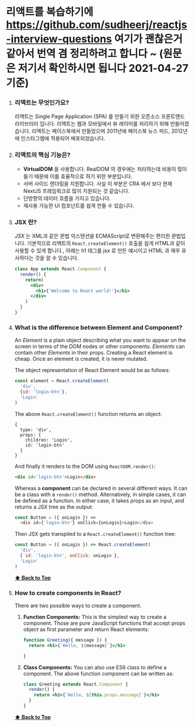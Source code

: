 # 리액트를 복습하기에 https://github.com/sudheerj/reactjs-interview-questions 여기가 괜찮은거 같아서 번역 겸 정리하려고 합니다 ~ (원문은 저기서 확인하시면 됩니다 2021-04-27 기준)


1. ### 리액트는 무엇인가요? 

    리액트는 Single Page Application (SPA) 를 만들기 위한 오픈소스 프론트엔드 라이브러리 입니다. 리액트는 웹과 모바일에서 뷰 레이어를 처리하기 위해 만들어졌습니다. 리액트는 페이스북에서 만들었으며 
    2011년에 페이스북 뉴스 피드, 2012년에 인스타그램에 적용되어 배포되었습니다. 
    
2. ### 리액트의 핵심 기능은? 
 
    * **VirtualDOM** 을 사용합니다. RealDOM 의 경우에는 처리하는데 비용이 많이 들기 때문에 이를 효율적으로 하기 위한 부분입니다. 
    * 서버 사이드 렌더링을 지원합니다. 사실 이 부분은 CRA 에서 보다 현재 NextJS 프레임워크로 많이 지원되는 것 같습니다. 
    * 단방향의 데이터 흐름을 가지고 있습니다. 
    * 재사용 가능한 UI 컴포넌트를 쉽게 만들 수 있습니다. 
    
3. ### JSX 란? 
 
    *JSX* 는 XML과 같은 문법 익스텐션을 ECMAScript로 변환해주는 편리한 문법입니다. 기본적으로 리액트의 `React.createElement()` 호출을 쉽게 HTML과 같이 사용할 수 있게 합니다., 
    아래는 h1 태그를 jsx 로 만든 예시이고 HTML 과 매우 유사하다는 것을 알 수 있습니다. 

    ```jsx harmony
    class App extends React.Component {
      render() {
        return(
          <div>
            <h1>{'Welcome to React world!'}</h1>
          </div>
        )
      }
    }
    ```
    
4. ### What is the difference between Element and Component?

    An *Element* is a plain object describing what you want to appear on the screen in terms of the DOM nodes or other components. *Elements* can contain other *Elements* in their props. Creating a React element is cheap. Once an element is created, it is never mutated.

    The object representation of React Element would be as follows:

    ```javascript
    const element = React.createElement(
      'div',
      {id: 'login-btn'},
      'Login'
    )
    ```

    The above `React.createElement()` function returns an object:

    ```
    {
      type: 'div',
      props: {
        children: 'Login',
        id: 'login-btn'
      }
    }
    ```

    And finally it renders to the DOM using `ReactDOM.render()`:

    ```html
    <div id='login-btn'>Login</div>
    ```

    Whereas a **component** can be declared in several different ways. It can be a class with a `render()` method. Alternatively, in simple cases, it can be defined as a function. In either case, it takes props as an input, and returns a JSX tree as the output:

    ```javascript
    const Button = ({ onLogin }) =>
      <div id={'login-btn'} onClick={onLogin}>Login</div>
    ```

    Then JSX gets transpiled to a `React.createElement()` function tree:

    ```javascript
    const Button = ({ onLogin }) => React.createElement(
      'div',
      { id: 'login-btn', onClick: onLogin },
      'Login'
    )
    ```


   **[⬆ Back to Top](#table-of-contents)**
    
5. ### How to create components in React?

    There are two possible ways to create a component.

    1. **Function Components:** This is the simplest way to create a component. Those are pure JavaScript functions that accept props object as first parameter and return React elements:

        ```jsx harmony
        function Greeting({ message }) {
          return <h1>{`Hello, ${message}`}</h1>

        }
        ```

    2. **Class Components:** You can also use ES6 class to define a component. The above function component can be written as:

        ```jsx harmony
        class Greeting extends React.Component {
          render() {
            return <h1>{`Hello, ${this.props.message}`}</h1>
          }
        }
        ```


   **[⬆ Back to Top](#table-of-contents)**
